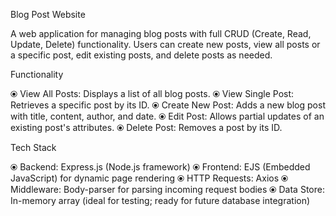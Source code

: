 Blog Post Website

A web application for managing blog posts with full CRUD (Create, Read, Update, Delete) functionality. Users can create new posts, view all posts or a specific post, edit existing posts, and delete posts as needed.

Functionality

⦿ View All Posts: Displays a list of all blog posts.
⦿ View Single Post: Retrieves a specific post by its ID.
⦿ Create New Post: Adds a new blog post with title, content, author, and date.
⦿ Edit Post: Allows partial updates of an existing post's attributes.
⦿ Delete Post: Removes a post by its ID.

Tech Stack

⦿ Backend: Express.js (Node.js framework)
⦿ Frontend: EJS (Embedded JavaScript) for dynamic page rendering
⦿ HTTP Requests: Axios
⦿ Middleware: Body-parser for parsing incoming request bodies
⦿ Data Store: In-memory array (ideal for testing; ready for future database integration)
